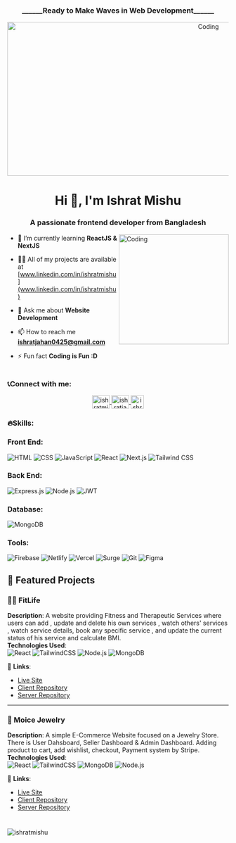<h3 align="center">______Ready to Make Waves in Web Development______</h3>

<div align="center">
  <img src="https://i.pinimg.com/originals/d2/41/d1/d241d1214f4245ab1024c86a0059e84d.gif" alt="Coding" style="width: 900px; height: 350px;">
</div>



<h1 align="center">Hi 👋, I'm Ishrat Mishu</h1>
<h3 align="center">A passionate frontend developer from Bangladesh</h3>

<img align="right" alt="Coding" width="250" src="https://i.pinimg.com/originals/f0/f0/d9/f0f0d932d6e39c7af5aa305cbd8da735.gif">

- 🌱 I’m currently learning **ReactJS & NextJS**

- 👨‍💻 All of my projects are available at [www.linkedin.com/in/ishratmishu](www.linkedin.com/in/ishratmishu)

- 💬 Ask me about **Website Development**

- 📫 How to reach me **ishratjahan0425@gmail.com**

- ⚡ Fun fact **Coding is Fun :D**

<h1></h1>

<h3 align="left">📞Connect with me:</h3>

<p align="center">
  <a href="https://linkedin.com/in/ishratmishu" target="blank">
    <img align="center" src="https://raw.githubusercontent.com/rahuldkjain/github-profile-readme-generator/master/src/images/icons/Social/linked-in-alt.svg" alt="ishratmishu" height="30" width="40" />
  </a>   
  
  <a href="https://fb.com/ishratjahan.mishu.33" target="blank">
    <img align="center" src="https://raw.githubusercontent.com/rahuldkjain/github-profile-readme-generator/master/src/images/icons/Social/facebook.svg" alt="ishratjahan.mishu.33" height="30" width="40" />
  </a>

  <a href="https://www.instagram.com/ishrat._.mishu/" target="blank">
    <img align="center" src="https://upload.wikimedia.org/wikipedia/commons/a/a5/Instagram_icon.png" alt="ishrat._.mishu" height="30" width="30" />
  </a>
</p>



<h3 align="left">🔥Skills:</h3>

### Front End:
![HTML](https://img.shields.io/badge/-HTML-E34F26?logo=html5&logoColor=white) 
![CSS](https://img.shields.io/badge/-CSS-1572B6?logo=css3&logoColor=white) 
![JavaScript](https://img.shields.io/badge/-JavaScript-F7DF1E?logo=javascript&logoColor=black) 
![React](https://img.shields.io/badge/-React-61DAFB?logo=react&logoColor=black) 
![Next.js](https://img.shields.io/badge/-Next.js-000?logo=next.js&logoColor=white) 
![Tailwind CSS](https://img.shields.io/badge/-TailwindCSS-06B6D4?logo=tailwindcss&logoColor=white)

### Back End:
![Express.js](https://img.shields.io/badge/-Express.js-000?logo=express&logoColor=white)
![Node.js](https://img.shields.io/badge/-Node.js-339933?logo=node.js&logoColor=white)
![JWT](https://img.shields.io/badge/-JWT-000000?logo=jsonwebtokens&logoColor=white)

### Database:
![MongoDB](https://img.shields.io/badge/-MongoDB-47A248?logo=mongodb&logoColor=white)

### Tools:
![Firebase](https://img.shields.io/badge/-Firebase-FFCA28?logo=firebase&logoColor=black)
![Netlify](https://img.shields.io/badge/-Netlify-00C7B7?logo=netlify&logoColor=white)
![Vercel](https://img.shields.io/badge/-Vercel-000000?logo=vercel&logoColor=white)
![Surge](https://img.shields.io/badge/-Surge-1A1A1A?logo=surge&logoColor=white)
![Git](https://img.shields.io/badge/-Git-F05032?logo=git&logoColor=white)
![Figma](https://img.shields.io/badge/-Figma-F24E1E?logo=figma&logoColor=white)



## 🌟 Featured Projects

### 🏋️‍♂️ FitLife  
**Description**: A website providing Fitness and Therapeutic Services where users can add , update and delete his own services , watch others' services , watch service details, book any specific service , and update the current status of his service and calculate BMI.  
**Technologies Used**:  
![React](https://img.shields.io/badge/-React-blue?logo=react) ![TailwindCSS](https://img.shields.io/badge/-TailwindCSS-06B6D4?logo=tailwindcss) ![Node.js](https://img.shields.io/badge/-Node.js-339933?logo=node.js) ![MongoDB](https://img.shields.io/badge/-MongoDB-47A248?logo=mongodb)  

🔗 **Links**:  
- [Live Site](https://fitlife-webapp.web.app/)  
- [Client Repository](https://github.com/IshratMishu/FitLife-Client)  
- [Server Repository](https://github.com/IshratMishu/FitLife-Server)  

---

### 💎 Moice Jewelry  
**Description**: A simple E-Commerce Website focused on a Jewelry Store. There is User Dahsboard, Seller Dashboard & Admin Dashboard. Adding product to cart, add wishlist, checkout, Payment system by Stripe.  
**Technologies Used**:  
![React](https://img.shields.io/badge/-React-blue?logo=react) ![TailwindCSS](https://img.shields.io/badge/-TailwindCSS-06B6D4?logo=tailwindcss) ![MongoDB](https://img.shields.io/badge/-MongoDB-47A248?logo=mongodb) ![Node.js](https://img.shields.io/badge/-Node.js-339933?logo=node.js)  

🔗 **Links**:  
- [Live Site](https://moice-jewelry.web.app/)  
- [Client Repository](https://github.com/IshratMishu/Jewelry-Client)  
- [Server Repository](https://github.com/IshratMishu/Jewelry-Server)  



<h1></h1>
<p><img align="center" src="https://github-readme-stats.vercel.app/api/top-langs?username=ishratmishu&show_icons=true&locale=en&layout=compact" alt="ishratmishu" /></p>
